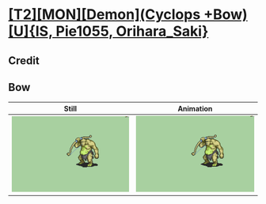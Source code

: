 # [\[T2\]\[MON\]\[Demon\]\(Cyclops +Bow\)\[U\]{IS, Pie1055, Orihara_Saki}](../)

## Credit


	
## Bow

| Still | Animation |
| :---: | :-------: |
| ![Bow still](./Bow_000.png) | ![Bow animation](./Bow.gif) |
